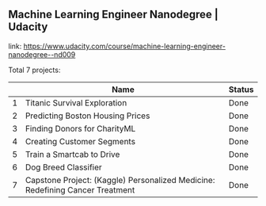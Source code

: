 Machine Learning Engineer Nanodegree | Udacity
----------------------------------------------
link: https://www.udacity.com/course/machine-learning-engineer-nanodegree--nd009

Total 7 projects:




| | Name| Status
| ------------- | ------------- |  ------------- |
| 1  | Titanic Survival Exploration  | Done |
| 2  | Predicting Boston Housing Prices  | Done |
| 3  | Finding Donors for CharityML  | Done |
| 4  | Creating Customer Segments  | Done  |
| 5  | Train a Smartcab to Drive  | Done |
| 6  | Dog Breed Classifier  | Done |
| 7  | Capstone Project: (Kaggle) Personalized Medicine: Redefining Cancer Treatment  | Done  |
